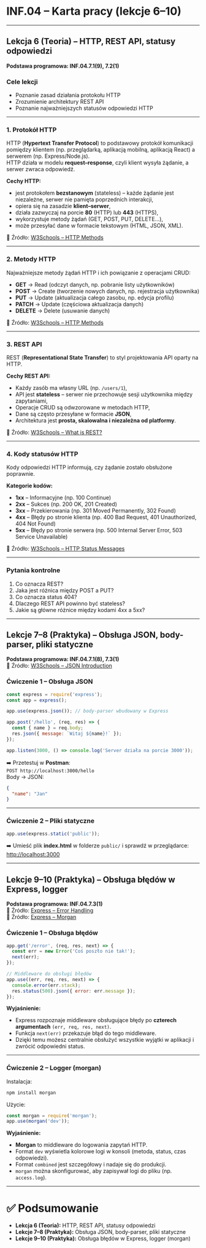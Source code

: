 # INF.04 – Karta pracy (lekcje 6–10)

---

## Lekcja 6 (Teoria) – HTTP, REST API, statusy odpowiedzi
**Podstawa programowa: INF.04.7.1(9), 7.2(1)**

### Cele lekcji
- Poznanie zasad działania protokołu HTTP  
- Zrozumienie architektury REST API  
- Poznanie najważniejszych statusów odpowiedzi HTTP  

---

### 1. Protokół HTTP
HTTP (**Hypertext Transfer Protocol**) to podstawowy protokół komunikacji pomiędzy klientem (np. przeglądarką, aplikacją mobilną, aplikacją React) a serwerem (np. Express/Node.js).  
HTTP działa w modelu **request–response**, czyli klient wysyła żądanie, a serwer zwraca odpowiedź.  

**Cechy HTTP:**
- jest protokołem **bezstanowym** (stateless) – każde żądanie jest niezależne, serwer nie pamięta poprzednich interakcji,  
- opiera się na zasadzie **klient–serwer**,  
- działa zazwyczaj na porcie **80** (HTTP) lub **443** (HTTPS),  
- wykorzystuje metody żądań (GET, POST, PUT, DELETE…),  
- może przesyłać dane w formacie tekstowym (HTML, JSON, XML).  

🔗 Źródło: [W3Schools – HTTP Methods](https://www.w3schools.com/tags/ref_httpmethods.asp)

---

### 2. Metody HTTP
Najważniejsze metody żądań HTTP i ich powiązanie z operacjami CRUD:

- **GET** → Read (odczyt danych, np. pobranie listy użytkowników)  
- **POST** → Create (tworzenie nowych danych, np. rejestracja użytkownika)  
- **PUT** → Update (aktualizacja całego zasobu, np. edycja profilu)  
- **PATCH** → Update (częściowa aktualizacja danych)  
- **DELETE** → Delete (usuwanie danych)  

🔗 Źródło: [W3Schools – HTTP Methods](https://www.w3schools.com/tags/ref_httpmethods.asp)

---

### 3. REST API
REST (**Representational State Transfer**) to styl projektowania API oparty na HTTP.

**Cechy REST API:**
- Każdy zasób ma własny URL (np. `/users/1`),  
- API jest **stateless** – serwer nie przechowuje sesji użytkownika między zapytaniami,  
- Operacje CRUD są odwzorowane w metodach HTTP,  
- Dane są często przesyłane w formacie **JSON**,  
- Architektura jest **prosta, skalowalna i niezależna od platformy**.  

🔗 Źródło: [W3Schools – What is REST?](https://www.w3schools.com/whatis/whatis_rest.asp)

---

### 4. Kody statusów HTTP
Kody odpowiedzi HTTP informują, czy żądanie zostało obsłużone poprawnie.

**Kategorie kodów:**
- **1xx** – Informacyjne (np. 100 Continue)  
- **2xx** – Sukces (np. 200 OK, 201 Created)  
- **3xx** – Przekierowania (np. 301 Moved Permanently, 302 Found)  
- **4xx** – Błędy po stronie klienta (np. 400 Bad Request, 401 Unauthorized, 404 Not Found)  
- **5xx** – Błędy po stronie serwera (np. 500 Internal Server Error, 503 Service Unavailable)  

🔗 Źródło: [W3Schools – HTTP Status Messages](https://www.w3schools.com/tags/ref_httpmessages.asp)

---

### Pytania kontrolne
1. Co oznacza REST?  
2. Jaka jest różnica między POST a PUT?  
3. Co oznacza status 404?  
4. Dlaczego REST API powinno być stateless?  
5. Jakie są główne różnice między kodami 4xx a 5xx?  

---

## Lekcje 7–8 (Praktyka) – Obsługa JSON, body-parser, pliki statyczne
**Podstawa programowa: INF.04.7.1(8), 7.3(1)**  
🔗 Źródło: [W3Schools – JSON Introduction](https://www.w3schools.com/js/js_json_intro.asp)

### Ćwiczenie 1 – Obsługa JSON
```js
const express = require('express');
const app = express();

app.use(express.json()); // body-parser wbudowany w Express

app.post('/hello', (req, res) => {
  const { name } = req.body;
  res.json({ message: `Witaj ${name}!` });
});

app.listen(3000, () => console.log('Server działa na porcie 3000'));
```
➡️ Przetestuj w **Postman**:  
`POST http://localhost:3000/hello`  
Body → JSON:
```json
{
  "name": "Jan"
}
```

---

### Ćwiczenie 2 – Pliki statyczne
```js
app.use(express.static('public'));
```
➡️ Umieść plik **index.html** w folderze `public/` i sprawdź w przeglądarce:  
[http://localhost:3000](http://localhost:3000)

---

## Lekcje 9–10 (Praktyka) – Obsługa błędów w Express, logger
**Podstawa programowa: INF.04.7.3(1)**  
🔗 Źródło: [Express – Error Handling](https://expressjs.com/en/guide/error-handling.html)  
🔗 Źródło: [Express – Morgan](https://expressjs.com/en/resources/middleware/morgan.html)

### Ćwiczenie 1 – Obsługa błędów
```js
app.get('/error', (req, res, next) => {
  const err = new Error('Coś poszło nie tak!');
  next(err);
});

// Middleware do obsługi błędów
app.use((err, req, res, next) => {
  console.error(err.stack);
  res.status(500).json({ error: err.message });
});
```

**Wyjaśnienie:**  
- Express rozpoznaje middleware obsługujące błędy po **czterech argumentach** `(err, req, res, next)`.  
- Funkcja `next(err)` przekazuje błąd do tego middleware.  
- Dzięki temu możesz centralnie obsłużyć wszystkie wyjątki w aplikacji i zwrócić odpowiedni status.  

---

### Ćwiczenie 2 – Logger (morgan)
Instalacja:
```bash
npm install morgan
```
Użycie:
```js
const morgan = require('morgan');
app.use(morgan('dev'));
```

**Wyjaśnienie:**  
- **Morgan** to middleware do logowania zapytań HTTP.  
- Format `dev` wyświetla kolorowe logi w konsoli (metoda, status, czas odpowiedzi).  
- Format `combined` jest szczegółowy i nadaje się do produkcji.  
- `morgan` można skonfigurować, aby zapisywał logi do pliku (np. `access.log`).  

---

# ✅ Podsumowanie
- **Lekcja 6 (Teoria):** HTTP, REST API, statusy odpowiedzi  
- **Lekcje 7–8 (Praktyka):** Obsługa JSON, body-parser, pliki statyczne  
- **Lekcje 9–10 (Praktyka):** Obsługa błędów w Express, logger (morgan)  

